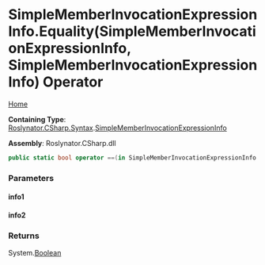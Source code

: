 <a name="_Top"></a>

# SimpleMemberInvocationExpressionInfo\.Equality\(SimpleMemberInvocationExpressionInfo, SimpleMemberInvocationExpressionInfo\) Operator

[Home](../../../../../README.md#_Top)

**Containing Type**: [Roslynator.CSharp.Syntax](../../README.md#_Top)\.[SimpleMemberInvocationExpressionInfo](../README.md#_Top)

**Assembly**: Roslynator\.CSharp\.dll

```csharp
public static bool operator ==(in SimpleMemberInvocationExpressionInfo info1, in SimpleMemberInvocationExpressionInfo info2)
```

### Parameters

#### info1

#### info2

### Returns

System\.[Boolean](https://docs.microsoft.com/en-us/dotnet/api/system.boolean)

